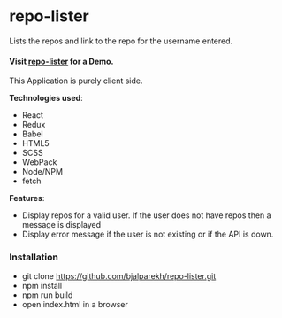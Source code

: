 # repo-lister
Lists the repos and link to the repo for the username entered.

#### Visit [repo-lister](https://bjalparekh.github.io/repo-lister/) for a Demo.

This Application is purely client side.

**Technologies used**:
    
* React
* Redux
* Babel
* HTML5
* SCSS
* WebPack
* Node/NPM
* fetch

**Features**: 
* Display repos for a valid user. If the user does not have repos then a message is displayed
* Display error message if the user is not existing or if the API is down.

### Installation
* git clone https://github.com/bjalparekh/repo-lister.git
* npm install
* npm run build
* open index.html in a browser
